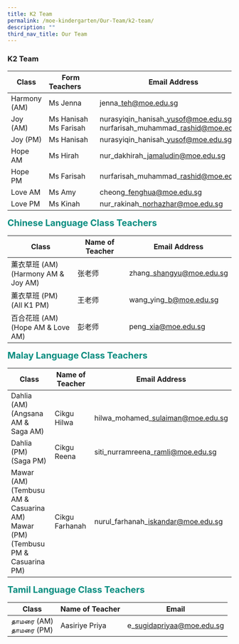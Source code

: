 ```yaml
---
title: K2 Team
permalink: /moe-kindergarten/Our-Team/k2-team/
description: ""
third_nav_title: Our Team
---
```

### **K2 Team**

| Class | Form Teachers&#160;&#160;&#160;&#160;&#160;&#160; | Email Address
| -------- | -------- | -------- |
| Harmony (AM) | Ms Jenna | jenna\_teh@moe.edu.sg |
| Joy (AM) | Ms Hanisah<br>Ms Farisah |nurasyiqin\_hanisah\_yusof@moe.edu.sg<br>nurfarisah\_muhammad\_rashid@moe.edu.sg |
| Joy (PM) | Ms Hanisah | nurasyiqin\_hanisah\_yusof@moe.edu.sg |
| Hope AM | Ms Hirah | nur\_dakhirah\_jamaludin@moe.edu.sg |
| Hope PM | Ms Farisah | nurfarisah\_muhammad\_rashid@moe.edu.sg |
| Love AM | Ms Amy | cheong\_fenghua@moe.edu.sg |
| Love PM | Ms Kinah | nur\_rakinah\_norhazhar@moe.edu.sg |

<b style="color:#038C7F;font-size:20px">Chinese Language Class Teachers</b><br>

| Class | Name of Teacher | Email Address |
| -------- | -------- | -------- |
| 薰衣草班 (AM)<br>(Harmony AM & Joy AM) | 张老师 | zhang\_shangyu@moe.edu.sg |
| 薰衣草班 (PM)<br>(All K1 PM) | 王老师 | wang\_ying\_b@moe.edu.sg |
| 百合花班 (AM)<br>(Hope AM & Love AM) | 彭老师 | peng\_xia@moe.edu.sg |

<b style="color:#038C7F;font-size:20px">Malay Language Class Teachers</b><br>

| Class | Name of Teacher | Email Address |
| -------- | -------- | -------- |
| Dahlia (AM)<br>(Angsana AM & Saga AM) | <br>Cikgu Hilwa | <br>hilwa\_mohamed\_sulaiman@moe.edu.sg |
| Dahlia (PM) <br>(Saga PM) | Cikgu Reena | siti\_nurramreena\_ramli@moe.edu.sg |
| Mawar (AM)<br>(Tembusu AM & Casuarina AM)<br>Mawar (PM)<br>(Tembusu PM & Casuarina PM) | Cikgu Farhanah | nurul\_farhanah\_iskandar@moe.edu.sg |

<b style="color:#038C7F;font-size:20px">Tamil Language Class Teachers</b><br>

Class | Name of Teacher | Email |
| -------- | -------- | -------- |
தாமரை (AM)<br>தாமரை (PM)| Aasiriye Priya | e\_sugidapriyaa@moe.edu.sg     |